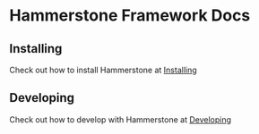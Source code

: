 # Hammerstone Framework Docs

## Installing

Check out how to install Hammerstone at [Installing](Installing.md)

## Developing

Check out how to develop with Hammerstone at [Developing](Developing.md)